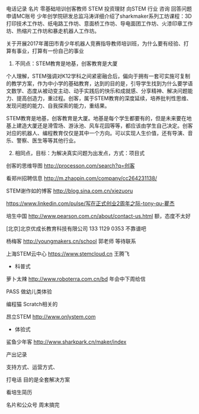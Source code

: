 电话记录 名片 零基础培训创客教师 STEM 投资理财 向STEM 行业 咨询 回答问题 申请MC账号
少年创学院研发总监冯涛详细介绍了sharkmaker系列工坊课程：3D打印技术工作坊、纸电路工作坊、意面桥工作坊、导电面团工作坊、火漆印章工作坊、热缩片工作坊和暴走机器人工作坊。

关于开展2017年莆田市青少年机器人竞赛指导教师培训班，为什么要有经验、打算有事业，打算有一份自己的事业



1.  不同点：STEM教育是地基，创客教育是大厦

个人理解，STEM强调对K12学科之间紧密融合后，偏向于拥有一套可实施可复制的教学方案，作为中小学的基础教育，达到的目的是，引导学生找到为什么要学语文数学、态度从被动变主动、动手实践后的快乐和成就感、分享精神、解决问题能力、提高创造力，重过程。创客，属于STEM教育的深度延续，培养批判性思维、发现问题的能力、自我探索的能力，重结果。

STEM教育是地基，创客教育是大厦。地基是每个学生都要有的，但是未来要在地基上建造大厦还是滑雪场、游泳池、风车花园等等，都应该由学生自己决定。创客对应的机器人、编程教育仅仅是其中一个方向。可以实现人生价值，还有导演、音乐、警察、医生等等其他行业。

2. 相同点，目标：为解决真实问题为出发点，方式：项目式



创客的思维导图  http://processon.com/search?q=创客

看郑州招聘信息 http://m.zhaopin.com/company/cc264231138/

STEM谢作如的博客 http://blog.sina.com.cn/xiezuoru

https://www.linkedin.com/pulse/写在正式创业2周年之际-tony-qu-瞿杰



培生中国 http://www.pearson.com.cn/about/contact-us.html  额，态度不太好

 [北京]北京优成长教育科技有限公司   133 1129 0353 不靠谱吧

杨梅客 http://youngmakers.cn/school 郭老师 等待联系 

上海STEM云中心 https://www.stemcloud.cn  王腾飞 

- 科普式

萝卜太辣 http://www.roboterra.com.cn/bd  年会中下周给信 









PASS 做幼儿类体验

编程猫 Scratch相关的 

昂立STEM http://www.onlystem.com	

* 体验式

鲨鱼少年客 http://www.sharkpark.cn/maker/index

产出记录





支持方式、运营方式、



打电话  目的是全套解决方案

看培生简历

名片和公众号	周末搞完

